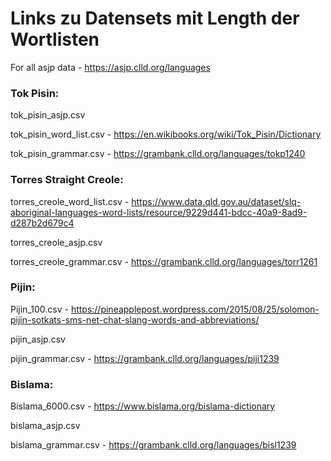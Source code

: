 
# Links zu Datensets mit Length der Wortlisten
For all asjp data - https://asjp.clld.org/languages

### Tok Pisin: 
tok_pisin_asjp.csv

tok_pisin_word_list.csv - https://en.wikibooks.org/wiki/Tok_Pisin/Dictionary

tok_pisin_grammar.csv - https://grambank.clld.org/languages/tokp1240

### Torres Straight Creole:
torres_creole_word_list.csv - https://www.data.qld.gov.au/dataset/slq-aboriginal-languages-word-lists/resource/9229d441-bdcc-40a9-8ad9-d287b2d679c4

torres_creole_asjp.csv

torres_creole_grammar.csv - https://grambank.clld.org/languages/torr1261

### Pijin:  

Pijin_100.csv - https://pineapplepost.wordpress.com/2015/08/25/solomon-pijin-sotkats-sms-net-chat-slang-words-and-abbreviations/

pijin_asjp.csv

pijin_grammar.csv - https://grambank.clld.org/languages/piji1239

### Bislama:
Bislama_6000.csv - https://www.bislama.org/bislama-dictionary

bislama_asjp.csv

bislama_grammar.csv - https://grambank.clld.org/languages/bisl1239
